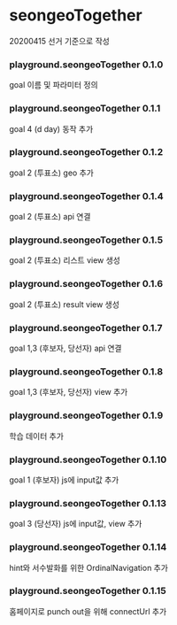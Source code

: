 # seongeoTogether
20200415 선거 기준으로 작성

### playground.seongeoTogether 0.1.0  
  goal 이름 및 파라미터 정의 
 
 
### playground.seongeoTogether 0.1.1 
  goal 4 (d day) 동작 추가 
 
 
### playground.seongeoTogether 0.1.2 
  goal 2 (투표소) geo 추가 
 
 
### playground.seongeoTogether 0.1.4 
  goal 2 (투표소) api 연결 
 
 
### playground.seongeoTogether 0.1.5 
  goal 2 (투표소) 리스트 view 생성 
 
 
### playground.seongeoTogether 0.1.6 
  goal 2 (투표소) result view 생성 
 
 
### playground.seongeoTogether 0.1.7 
  goal 1,3 (후보자, 당선자) api 연결 
 
 
### playground.seongeoTogether 0.1.8 
  goal 1,3 (후보자, 당선자) view 추가 
 
 
### playground.seongeoTogether 0.1.9 
  학습 데이터 추가 
 
 
### playground.seongeoTogether 0.1.10 
  goal 1 (후보자) js에 input값 추가 
 
 
### playground.seongeoTogether 0.1.13 
  goal 3 (당선자) js에 input값, view 추가 
 
 
### playground.seongeoTogether 0.1.14 
  hint와 서수발화를 위한 OrdinalNavigation 추가 
 
 
### playground.seongeoTogether 0.1.15 
  홈페이지로 punch out을 위해 connectUrl 추가 
 

